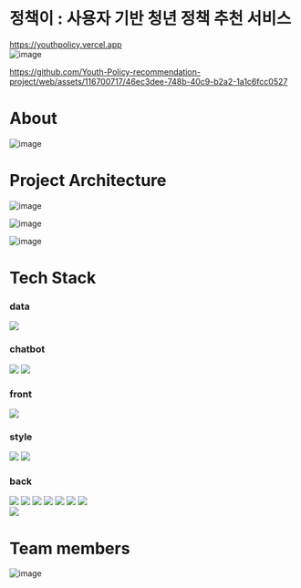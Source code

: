 # 정책이 : 사용자 기반 청년 정책 추천 서비스
https://youthpolicy.vercel.app <br>
![image](https://github.com/Youth-Policy-recommendation-project/.github/assets/116700717/6b2dc509-eb6d-48d2-aafc-2ba2ec73352c)

https://github.com/Youth-Policy-recommendation-project/web/assets/116700717/46ec3dee-748b-40c9-b2a2-1a1c6fcc0527


# About
![image](https://github.com/Youth-Policy-recommendation-project/.github/assets/116700717/10d31d54-824e-4fb2-88a0-5c51c0f96a7c)

# Project Architecture

![image](https://github.com/Youth-Policy-recommendation-project/.github/assets/116700717/495c66a5-52f3-45ac-b108-c96993afe286)

![image](https://github.com/Youth-Policy-recommendation-project/.github/assets/116700717/34090ea0-d216-4dc4-9222-3536fed4da9c)

![image](https://github.com/Youth-Policy-recommendation-project/.github/assets/116700717/95002e4c-a9d8-470f-8073-12daaa97b3c2)


# Tech Stack

### data
<img src="https://img.shields.io/badge/python-3776AB?style=for-the-badge&logo=python&logoColor=white">

### chatbot
<img src="https://img.shields.io/badge/openai-412991?style=for-the-badge&logo=openai&logoColor=white"> <img src="https://img.shields.io/badge/langchain-E34F26?style=for-the-badge&logo=langchain&logoColor=white">

### front
<img src="https://img.shields.io/badge/javascript-F7DF1E?style=for-the-badge&logo=javascript&logoColor=black">

### style
<img src="https://img.shields.io/badge/html5-E34F26?style=for-the-badge&logo=html5&logoColor=white"> <img src="https://img.shields.io/badge/css-1572B6?style=for-the-badge&logo=css&logoColor=white">

### back
<img src="https://img.shields.io/badge/Java-06B6D4?style=for-the-badge&logo=java&logoColor=white"> <img src="https://img.shields.io/badge/springboot-6DB33F3?style=for-the-badge&logo=springboot&logoColor=white"> <img src="https://img.shields.io/badge/gradle-02303A?style=for-the-badge&logo=gradle&logoColor=white"> <img src="https://img.shields.io/badge/Mysql-4479A1?style=for-the-badge&logo=Mysql&logoColor=white"> <img src="https://img.shields.io/badge/postman-FF6C37?style=for-the-badge&logo=postman&logoColor=white"> <img src="https://img.shields.io/badge/JPA-44A833?style=for-the-badge&logo=JPA&logoColor=white"> <img src="https://img.shields.io/badge/JWT-44A833?style=for-the-badge&logo=JWT&logoColor=white"> <br> <img src="https://img.shields.io/badge/Spring Secutiry-6DB33F?style=for-the-badge&logo=springsecurity&logoColor=white">



# Team members
![image](https://github.com/Youth-Policy-recommendation-project/.github/assets/116700717/e62e3c23-5683-46bc-9e3d-acc1d00a5ccc)






